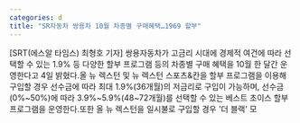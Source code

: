 ```yaml
---
categories: d
title: "SR자동차 쌍용차 10월 차종별 구매혜택…1969 할부"
---
```

[SRT(에스알 타임스) 최형호 기자] 쌍용자동차가 고금리 시대에 경제적 여건에 따라 선택할 수 있는 1.9% 등 다양한 할부 프로그램 등의 차종별 구매 혜택을 10월 한 달간 운영한다고 4일 밝혔다.올 뉴 렉스턴 및 뉴 렉스턴 스포츠&칸을 할부 프로그램을 이용해 구입할 경우 선수금에 따라 최대 1.9%(36개월)의 저금리로 구입이 가능하며, 선수금(0%~50%)에 따라 3.9%~5.9%(48~72개월)를 선택할 수 있는 베스트 초이스 할부 프로그램을 운영한다.또한 올 뉴 렉스턴을 일시불로 구입할 경우 &#39;더 블랙&#39; 모